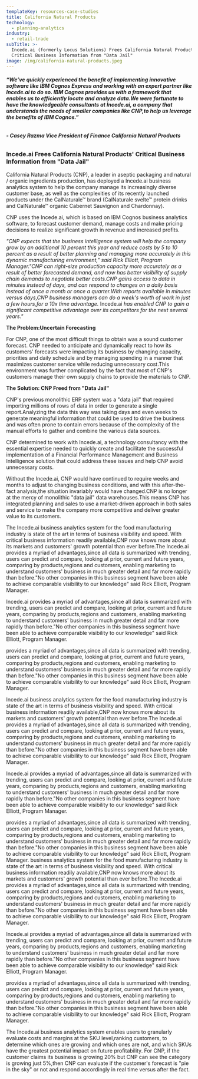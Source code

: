 ```yaml
---
templateKey: resources-case-studies
title: California Natural Products
technology:
  - planning-analytics
industry:
  - retail-trade
subTitle: >-
  Incede.ai (formerly Locus Solutions) Frees California Natural Products'
  Critical Business Information from "Data Jail"
image: /img/california-natural-products.jpeg
---
```

###### ***“We’ve quickly experienced the benefit of implementing innovative software like IBM Cognos Express and working with an expert partner like Incede.ai to do so. IBM Cognos provides us with a framework that enables us to efficiently locate and analyze data.We were fortunate to have the knowledgeable consultants at Incede.ai, a company that understands the needs of smaller companies like CNP,to help us leverage the benefits of IBM Cognos.”***

###### **\- Casey Razma Vice President of Finance California Natural Products**

### Incede.ai Frees California Natural Products' Critical Business Information from "Data Jail"

California Natural Products (CNP), a leader in aseptic packaging and natural / organic ingredients production, has deployed a Incede.ai business analytics system to help the company manage its increasingly diverse customer base, as well as the complexities of its recently launched products under the CalNaturale™ brand (CalNaturale svelte™ protein drinks and CalNaturale™ organic Cabernet Sauvignon and Chardonnay).

CNP uses the Incede.ai, which is based on IBM Cognos business analytics software, to forecast customer demand, manage costs and make pricing decisions to realize significant growth in revenue and increased profits. 

*"CNP expects that the business intelligence system will help the company grow by an additional 10 percent this year and reduce costs by 5 to 10 percent as a result of better planning and managing more accurately in this dynamic manufacturing environment," said Rick Elliott, Program Manager."CNP can right-size production capacity more accurately as a result of better forecasted demand, and now has better visibility of supply chain demands to negotiate better costs.CNP gains access to data in minutes instead of days, and can respond to changes on a daily basis instead of once a month or once a quarter.With reports available in minutes versus days,CNP business managers can do a week's worth of work in just a few hours,for a 10x time advantage.* Incede.ai *has enabled CNP to gain a significant competitive advantage over its competitors for the next several years."*

**The Problem:Uncertain Forecasting**

For CNP, one of the most difficult things to obtain was a sound customer forecast. CNP needed to anticipate and dynamically react to how its customers' forecasts were impacting its business by changing capacity, priorities and daily schedule and by managing spending in a manner that maximizes customer service while reducing unnecessary cost.This environment was further complicated by the fact that most of CNP's customers manage their own supply chains to provide the materials to CNP.

**The Solution: CNP Freed from "Data Jail"**

CNP's previous monolithic ERP system was a "data jail" that required importing millions of rows of data in order to generate a single report.Analyzing the data this way was taking days and even weeks to generate meaningful information that could be used to drive the business and was often prone to contain errors because of the complexity of the manual efforts to gather and combine the various data sources.

CNP determined to work with Incede.ai, a technology consultancy with the essential expertise needed to quickly create and facilitate the successful implementation of a Financial Performance Management and Business Intelligence solution that could address these issues and help CNP avoid unnecessary costs.

Without the Incede.ai, CNP would have continued to require weeks and months to adjust to changing business conditions, and with this after-the-fact analysis,the situation invariably would have changed.CNP is no longer at the mercy of monolithic "data jail" data warehouses.This means CNP has integrated planning and sales to use a market-driven approach in both sales and service to make the company more competitive and deliver greater value to its customers.

The Incede.ai business analytics system for the food manufacturing industry is state of the art in terms of business visibility and speed. With critical business information readily available,CNP now knows more about its markets and customers' growth potential than ever before.The Incede.ai provides a myriad of advantages,since all data is summarized with trending, users can predict and compare, looking at prior, current and future years, comparing by products,regions and customers, enabling marketing to understand customers' business in much greater detail and far more rapidly than before."No other companies in this business segment have been able to achieve comparable visibility to our knowledge" said Rick Elliott, Program Manager.

Incede.ai provides a myriad of advantages,since all data is summarized with trending, users can predict and compare, looking at prior, current and future years, comparing by products,regions and customers, enabling marketing to understand customers' business in much greater detail and far more rapidly than before."No other companies in this business segment have been able to achieve comparable visibility to our knowledge" said Rick Elliott, Program Manager.

<!--EndFragment--> provides a myriad of advantages,since all data is summarized with trending, users can predict and compare, looking at prior, current and future years, comparing by products,regions and customers, enabling marketing to understand customers' business in much greater detail and far more rapidly than before."No other companies in this business segment have been able to achieve comparable visibility to our knowledge" said Rick Elliott, Program Manager.

Incede.ai business analytics system for the food manufacturing industry is state of the art in terms of business visibility and speed. With critical business information readily available,CNP now knows more about its markets and customers' growth potential than ever before.The Incede.ai provides a myriad of advantages,since all data is summarized with trending, users can predict and compare, looking at prior, current and future years, comparing by products,regions and customers, enabling marketing to understand customers' business in much greater detail and far more rapidly than before."No other companies in this business segment have been able to achieve comparable visibility to our knowledge" said Rick Elliott, Program Manager.

Incede.ai provides a myriad of advantages,since all data is summarized with trending, users can predict and compare, looking at prior, current and future years, comparing by products,regions and customers, enabling marketing to understand customers' business in much greater detail and far more rapidly than before."No other companies in this business segment have been able to achieve comparable visibility to our knowledge" said Rick Elliott, Program Manager.

<!--EndFragment-->provides a myriad of advantages,since all data is summarized with trending, users can predict and compare, looking at prior, current and future years, comparing by products,regions and customers, enabling marketing to understand customers' business in much greater detail and far more rapidly than before."No other companies in this business segment have been able to achieve comparable visibility to our knowledge" said Rick Elliott, Program Manager.

<!--EndFragment-->business analytics system for the food manufacturing industry is state of the art in terms of business visibility and speed. With critical business information readily available,CNP now knows more about its markets and customers' growth potential than ever before.The Incede.ai provides a myriad of advantages,since all data is summarized with trending, users can predict and compare, looking at prior, current and future years, comparing by products,regions and customers, enabling marketing to understand customers' business in much greater detail and far more rapidly than before."No other companies in this business segment have been able to achieve comparable visibility to our knowledge" said Rick Elliott, Program Manager.

Incede.ai provides a myriad of advantages,since all data is summarized with trending, users can predict and compare, looking at prior, current and future years, comparing by products,regions and customers, enabling marketing to understand customers' business in much greater detail and far more rapidly than before."No other companies in this business segment have been able to achieve comparable visibility to our knowledge" said Rick Elliott, Program Manager.

<!--EndFragment-->provides a myriad of advantages,since all data is summarized with trending, users can predict and compare, looking at prior, current and future years, comparing by products,regions and customers, enabling marketing to understand customers' business in much greater detail and far more rapidly than before."No other companies in this business segment have been able to achieve comparable visibility to our knowledge" said Rick Elliott, Program Manager.

The Incede.ai business analytics system enables users to granularly evaluate costs and margins at the SKU level,ranking customers, to determine which ones are growing and which ones are not, and which SKUs have the greatest potential impact on future profitability. For CNP, if the customer claims its business is growing 20% but CNP can see the category is growing just 5%,then CNP can evaluate if the customer's forecast is "pie in the sky" or not and respond accordingly in real time versus after the fact.
